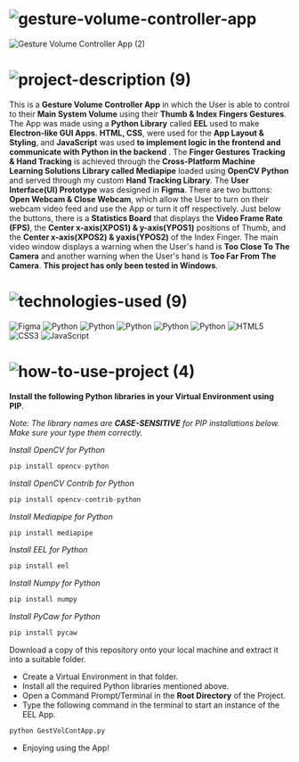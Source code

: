 <!-- Project Title -->
# ![gesture-volume-controller-app](https://user-images.githubusercontent.com/95453430/159134380-a93ad113-28e9-4210-91cc-86e32f8ca53f.svg)

<!-- Project Images -->
![Gesture Volume Controller App (2)](https://user-images.githubusercontent.com/95453430/159252758-9f4867e8-d6b4-4241-bc80-c2f161b0a861.png)

<!-- Project Description -->
# ![project-description (9)](https://user-images.githubusercontent.com/95453430/159134386-25693e6a-4ddb-4f26-a035-4915a8c411ac.svg)

This is a **Gesture Volume Controller App** in which the User is able to control to their **Main System Volume** using their **Thumb & Index Fingers Gestures**. The App was made using a **Python Library** called **EEL** used to make **Electron-like GUI Apps**. **HTML, CSS**, were used for the **App Layout & Styling**, and **JavaScript** was used **to implement logic in the frontend and communicate with Python in the backend** . The **Finger Gestures Tracking & Hand Tracking** is achieved through the **Cross-Platform Machine Learning Solutions Library called Mediapipe** loaded using **OpenCV Python** and served through my custom **Hand Tracking Library**. The **User Interface(UI) Prototype** was designed in **Figma**. There are two buttons: **Open Webcam & Close Webcam**, which allow the User to turn on their webcam video feed and use the App or turn it off respectively. Just below the buttons, there is a **Statistics Board** that displays the **Video Frame Rate (FPS)**, the **Center x-axis(XPOS1) & y-axis(YPOS1)** positions of Thumb, and the **Center x-axis(XPOS2) & yaxis(YPOS2)** of the Index Finger. The main video window displays a warning when the User's hand is **Too Close To The Camera** and another warning when the User's hand is **Too Far From The Camera**. **This project has only been tested in Windows**.

<!-- Project Tech-Stack -->
# ![technologies-used (9)](https://user-images.githubusercontent.com/95453430/159134388-cb04063b-1d27-473e-b5cc-42655699ca10.svg)

![Figma](https://img.shields.io/badge/figma-%23F24E1E.svg?style=for-the-badge&logo=figma&logoColor=white)
![Python](https://img.shields.io/badge/python-3670A0?style=for-the-badge&logo=python&logoColor=ffdd54)
![Python](https://img.shields.io/badge/OpenCV-3670A0?style=for-the-badge&logo=python&logoColor=ffdd54)
![Python](https://img.shields.io/badge/tkinter-3670A0?style=for-the-badge&logo=python&logoColor=ffdd54)
![Python](https://img.shields.io/badge/Mediapipe-3670A0?style=for-the-badge&logo=python&logoColor=ffdd54)
![Python](https://img.shields.io/badge/EEL-3670A0?style=for-the-badge&logo=python&logoColor=ffdd54)
![HTML5](https://img.shields.io/badge/html5-%23E34F26.svg?style=for-the-badge&logo=html5&logoColor=white)
![CSS3](https://img.shields.io/badge/css3-%231572B6.svg?style=for-the-badge&logo=css3&logoColor=white)
![JavaScript](https://img.shields.io/badge/javascript-%23323330.svg?style=for-the-badge&logo=javascript&logoColor=%23F7DF1E)

<!-- How To Use Project -->
# ![how-to-use-project (4)](https://user-images.githubusercontent.com/95453430/159134390-d77c1d1c-61bc-4732-b4e6-094a9d39b48c.svg)

**Install the following Python libraries in your Virtual Environment using PIP**.

*Note: The library names are **CASE-SENSITIVE** for PIP installations below. Make sure your type them correctly.*

*Install OpenCV for Python*
```Python
pip install opencv-python
```

*Install OpenCV Contrib for Python*
```Python
pip install opencv-contrib-python
```

*Install Mediapipe for Python*
```Python
pip install mediapipe
```

*Install EEL for Python*
```Python
pip install eel
```

*Install Numpy for Python*
```Python
pip install numpy
```

*Install PyCaw for Python*
```Python
pip install pycaw
```

Download a copy of this repository onto your local machine and extract it into a suitable folder.
- Create a Virtual Environment in that folder.
- Install all the required Python libraries mentioned above.
- Open a Command Prompt/Terminal in the **Root Directory** of the Project.
- Type the following command in the terminal to start an instance of the EEL App.
```Python
python GestVolContApp.py
```

- Enjoying using the App!

